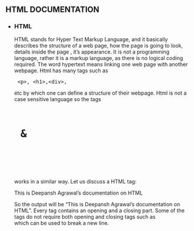<h2>HTML DOCUMENTATION</h2>
<ul type="square">
<li>
<h3>HTML</h3>
<p>
HTML stands for Hyper Text Markup Language, and it basically describes the structure of a web page, how the page is going to look, details inside the page , it’s appearance. 
It is not a programming language, rather it is a markup language, as there is no logical coding required. The word hypertext means linking one web page with another webpage.
Html has many tags such as <pre> &lt;p&gt;, &lt;h1&gt;,&lt;div&gt;,</pre> etc by which one can define a structure of their webpage. Html is not a case sensitive language so the tags<pre> <H1> & <h1> </pre>works in a similar way.
Let us discuss a HTML tag:
<p> This is Deepansh Agrawal’s documentation on HTML </p>
So the output will be “This is Deepansh Agrawal’s documentation on HTML”.
Every tag contains an opening and a closing part. Some of the tags do not require both opening and closing tags such as </br> which can be used to break a new line.

</p>
</li>
</ul>
